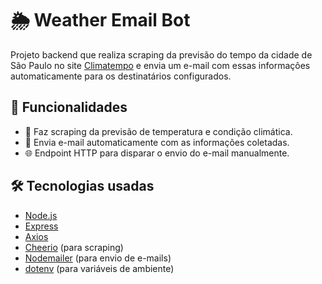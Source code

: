 # 🌦️ Weather Email Bot

Projeto backend que realiza scraping da previsão do tempo da cidade de São Paulo no site [Climatempo](https://www.climatempo.com.br) e envia um e-mail com essas informações automaticamente para os destinatários configurados.

## 🚀 Funcionalidades

- 🔎 Faz scraping da previsão de temperatura e condição climática.
- 📧 Envia e-mail automaticamente com as informações coletadas.
- 🌐 Endpoint HTTP para disparar o envio do e-mail manualmente.

## 🛠️ Tecnologias usadas

- [Node.js](https://nodejs.org/)
- [Express](https://expressjs.com/)
- [Axios](https://axios-http.com/)
- [Cheerio](https://cheerio.js.org/) (para scraping)
- [Nodemailer](https://nodemailer.com/) (para envio de e-mails)
- [dotenv](https://github.com/motdotla/dotenv) (para variáveis de ambiente)

